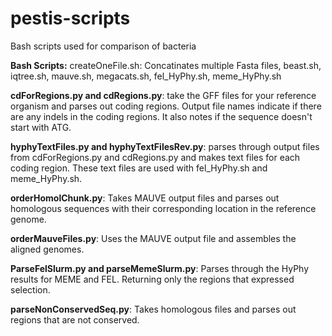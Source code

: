 # pestis-scripts
Bash scripts used for comparison of bacteria

**Bash Scripts:** createOneFile.sh: Concatinates multiple Fasta files, beast.sh, iqtree.sh, mauve.sh, megacats.sh, fel_HyPhy.sh, meme_HyPhy.sh

**cdForRegions.py and cdRegions.py**: take the GFF files for your reference organism and parses out coding regions. Output file names indicate if there are any indels in the coding regions. It also notes if the sequence doesn't start with ATG.

**hyphyTextFiles.py and hyphyTextFilesRev.py**: parses through output files from cdForRegions.py and cdRegions.py and makes text files for each coding region. These text files are used with fel_HyPhy.sh and meme_HyPhy.sh. 

**orderHomolChunk.py**: Takes MAUVE output files and parses out homologous sequences with their corresponding location in the reference genome. 

**orderMauveFiles.py**: Uses the MAUVE output file and assembles the aligned genomes. 

**ParseFelSlurm.py and parseMemeSlurm.py**: Parses through the HyPhy results for MEME and FEL. Returning only the regions that expressed selection. 

**parseNonConservedSeq.py**: Takes homologous files and parses out regions that are not conserved. 
